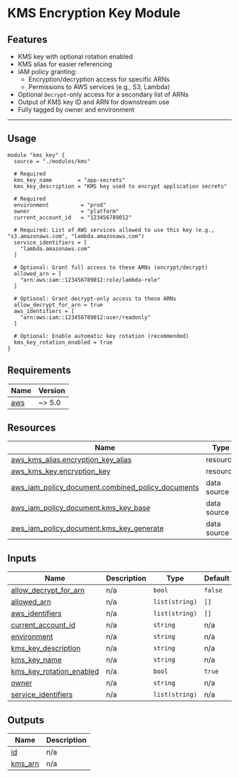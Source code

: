 # KMS Encryption Key Module

## Features

- KMS key with optional rotation enabled
- KMS alias for easier referencing
- IAM policy granting:
  - Encryption/decryption access for specific ARNs
  - Permissions to AWS services (e.g., S3, Lambda)
- Optional `Decrypt`-only access for a secondary list of ARNs
- Output of KMS key ID and ARN for downstream use
- Fully tagged by owner and environment

---

## Usage

```hcl
module "kms_key" {
  source = "./modules/kms"

  # Required
  kms_key_name        = "app-secrets"
  kms_key_description = "KMS key used to encrypt application secrets"

  # Required
  environment          = "prod"
  owner                = "platform"
  current_account_id   = "123456789012"

  # Required: List of AWS services allowed to use this key (e.g., "s3.amazonaws.com", "lambda.amazonaws.com")
  service_identifiers = [
    "lambda.amazonaws.com"
  ]

  # Optional: Grant full access to these ARNs (encrypt/decrypt)
  allowed_arn = [
    "arn:aws:iam::123456789012:role/lambda-role"
  ]

  # Optional: Grant decrypt-only access to these ARNs
  allow_decrypt_for_arn = true
  aws_identifiers = [
    "arn:aws:iam::123456789012:user/readonly"
  ]

  # Optional: Enable automatic key rotation (recommended)
  kms_key_rotation_enabled = true
}

```

<!-- BEGIN_TF_DOCS -->
## Requirements

| Name | Version |
|------|---------|
| <a name="requirement_aws"></a> [aws](#requirement\_aws) | ~> 5.0 |
## Resources

| Name | Type |
|------|------|
| [aws_kms_alias.encryption_key_alias](https://registry.terraform.io/providers/hashicorp/aws/latest/docs/resources/kms_alias) | resource |
| [aws_kms_key.encryption_key](https://registry.terraform.io/providers/hashicorp/aws/latest/docs/resources/kms_key) | resource |
| [aws_iam_policy_document.combined_policy_documents](https://registry.terraform.io/providers/hashicorp/aws/latest/docs/data-sources/iam_policy_document) | data source |
| [aws_iam_policy_document.kms_key_base](https://registry.terraform.io/providers/hashicorp/aws/latest/docs/data-sources/iam_policy_document) | data source |
| [aws_iam_policy_document.kms_key_generate](https://registry.terraform.io/providers/hashicorp/aws/latest/docs/data-sources/iam_policy_document) | data source |
## Inputs

| Name | Description | Type | Default | Required |
|------|-------------|------|---------|:--------:|
| <a name="input_allow_decrypt_for_arn"></a> [allow\_decrypt\_for\_arn](#input\_allow\_decrypt\_for\_arn) | n/a | `bool` | `false` | no |
| <a name="input_allowed_arn"></a> [allowed\_arn](#input\_allowed\_arn) | n/a | `list(string)` | `[]` | no |
| <a name="input_aws_identifiers"></a> [aws\_identifiers](#input\_aws\_identifiers) | n/a | `list(string)` | `[]` | no |
| <a name="input_current_account_id"></a> [current\_account\_id](#input\_current\_account\_id) | n/a | `string` | n/a | yes |
| <a name="input_environment"></a> [environment](#input\_environment) | n/a | `string` | n/a | yes |
| <a name="input_kms_key_description"></a> [kms\_key\_description](#input\_kms\_key\_description) | n/a | `string` | n/a | yes |
| <a name="input_kms_key_name"></a> [kms\_key\_name](#input\_kms\_key\_name) | n/a | `string` | n/a | yes |
| <a name="input_kms_key_rotation_enabled"></a> [kms\_key\_rotation\_enabled](#input\_kms\_key\_rotation\_enabled) | n/a | `bool` | `true` | no |
| <a name="input_owner"></a> [owner](#input\_owner) | n/a | `string` | n/a | yes |
| <a name="input_service_identifiers"></a> [service\_identifiers](#input\_service\_identifiers) | n/a | `list(string)` | n/a | yes |
## Outputs

| Name | Description |
|------|-------------|
| <a name="output_id"></a> [id](#output\_id) | n/a |
| <a name="output_kms_arn"></a> [kms\_arn](#output\_kms\_arn) | n/a |
<!-- END_TF_DOCS -->
